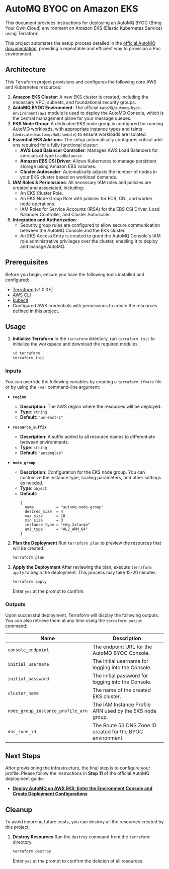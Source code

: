# AutoMQ BYOC on Amazon EKS

This document provides instructions for deploying an AutoMQ BYOC (Bring Your Own Cloud) environment on Amazon EKS (Elastic Kubernetes Service) using Terraform.

This project automates the setup process detailed in the [official AutoMQ documentation](https://www.automq.com/docs/automq-cloud/deploy-automq-on-kubernetes/deploy-to-aws-eks), providing a repeatable and efficient way to provision a Poc environment.

## Architecture

This Terraform project provisions and configures the following core AWS and Kubernetes resources:

1.  **Amazon EKS Cluster**: A new EKS cluster is created, including the necessary VPC, subnets, and foundational security groups.
2.  **AutoMQ BYOC Environment**: The official `AutoMQ/automq-byoc-environment/aws` module is used to deploy the AutoMQ Console, which is the central management plane for your message queues.
3.  **EKS Node Group**: A dedicated EKS node group is configured for running AutoMQ workloads, with appropriate instance types and taints (`dedicated=automq:NoSchedule`) to ensure workloads are isolated.
4.  **Essential EKS Add-ons**: The setup automatically configures critical add-ons required for a fully functional cluster:
    *   **AWS Load Balancer Controller**: Manages AWS Load Balancers for services of type `LoadBalancer`.
    *   **Amazon EBS CSI Driver**: Allows Kubernetes to manage persistent storage using Amazon EBS volumes.
    *   **Cluster Autoscaler**: Automatically adjusts the number of nodes in your EKS cluster based on workload demands.
5.  **IAM Roles & Permissions**: All necessary IAM roles and policies are created and associated, including:
    *   An EKS Cluster Role.
    *   An EKS Node Group Role with policies for ECR, CNI, and worker node operations.
    *   IAM Roles for Service Accounts (IRSA) for the EBS CSI Driver, Load Balancer Controller, and Cluster Autoscaler.
6.  **Integration and Authorization**:
    *   Security group rules are configured to allow secure communication between the AutoMQ Console and the EKS cluster.
    *   An EKS Access Entry is created to grant the AutoMQ Console's IAM role administrative privileges over the cluster, enabling it to deploy and manage AutoMQ.

## Prerequisites

Before you begin, ensure you have the following tools installed and configured:

*   [Terraform](https://learn.hashicorp.com/tutorials/terraform/install-cli) (v1.0.0+)
*   [AWS CLI](https://aws.amazon.com/cli/)
*   [kubectl](https://kubernetes.io/docs/tasks/tools/install-kubectl/)
*   Configured AWS credentials with permissions to create the resources defined in this project.

## Usage

1.  **Initialize Terraform**
    In the `terraform` directory, run `terraform init` to initialize the workspace and download the required modules.
    ```bash
    cd terraform
    terraform init
    ```


### Inputs

You can override the following variables by creating a `terraform.tfvars` file or by using the `-var` command-line argument:

- **`region`**
  - **Description**: The AWS region where the resources will be deployed.
  - **Type**: `string`
  - **Default**: `"us-east-1"`

- **`resource_suffix`**
  - **Description**: A suffix added to all resource names to differentiate between environments.
  - **Type**: `string`
  - **Default**: `"automqlab"`

- **`node_group`**
  - **Description**: Configuration for the EKS node group. You can customize the instance type, scaling parameters, and other settings as needed.
  - **Type**: `object`
  - **Default**:
    ```hcl
    {
      name          = "automq-node-group"
      desired_size  = 4
      max_size      = 10
      min_size      = 3
      instance_type = "c6g.2xlarge"
      ami_type      = "AL2_ARM_64"
    }
    ```


2.  **Plan the Deployment**
    Run `terraform plan` to preview the resources that will be created.
    ```bash
    terraform plan
    ```

3.  **Apply the Deployment**
    After reviewing the plan, execute `terraform apply` to begin the deployment. This process may take 15-20 minutes.
    ```bash
    terraform apply
    ```
    Enter `yes` at the prompt to confirm.

### Outputs

Upon successful deployment, Terraform will display the following outputs. You can also retrieve them at any time using the `terraform output` command:

| Name                            | Description                                           |
| ------------------------------- | ------------------------------------------------------- |
| `console_endpoint`              | The endpoint URL for the AutoMQ BYOC Console.                 |
| `initial_username`              | The initial username for logging into the Console.                       |
| `initial_password`              | The initial password for logging into the Console.                         |
| `cluster_name`                  | The name of the created EKS cluster.                          |
| `node_group_instance_profile_arn` | The IAM Instance Profile ARN used by the EKS node group.  |
| `dns_zone_id`                   | The Route 53 DNS Zone ID created for the BYOC environment.       |

## Next Steps

After provisioning the infrastructure, the final step is to configure your profile. Please follow the instructions in **Step 11** of the official AutoMQ deployment guide:

- **[Deploy AutoMQ on AWS EKS: Enter the Environment Console and Create Deployment Configurations](https://www.automq.com/docs/automq-cloud/deploy-automq-on-kubernetes/deploy-to-aws-eks#step-11-enter-the-environment-console-and-create-deployment-configurations)**


## Cleanup

To avoid incurring future costs, you can destroy all the resources created by this project.

1.  **Destroy Resources**
    Run the `destroy` command from the `terraform` directory.
    ```bash
    terraform destroy
    ```
    Enter `yes` at the prompt to confirm the deletion of all resources.
